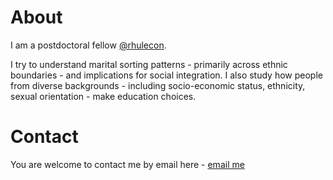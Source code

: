 # About
I am a postdoctoral fellow [@rhulecon](https://www.royalholloway.ac.uk/research-and-teaching/departments-and-schools/economics/).

I try to understand marital sorting patterns - primarily across ethnic boundaries - and implications for social integration. I also study how people from diverse backgrounds - including socio-economic status, ethnicity, sexual orientation - make education choices. 

# Contact
You are welcome to contact me by email here - [email me](mailto:alexvickery2018@gmail.com)


